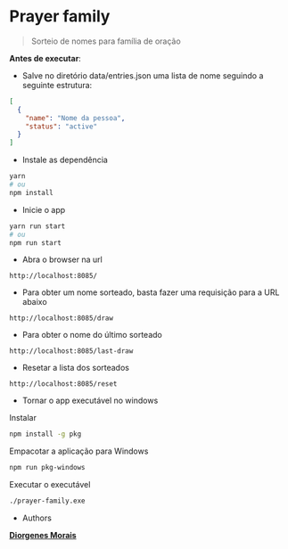 # Prayer family

> Sorteio de nomes para família de oração

**Antes de executar**:

- Salve no diretório data/entries.json uma lista de nome seguindo a seguinte estrutura:

```json
[
  {
    "name": "Nome da pessoa",
    "status": "active"
  }
]
```

- Instale as dependência

```sh
yarn
# ou
npm install
```

- Inicie o app

```sh
yarn run start
# ou
npm run start
```

- Abra o browser na url

```text
http://localhost:8085/
```

- Para obter um nome sorteado, basta fazer uma requisição para a URL abaixo

```text
http://localhost:8085/draw
```

- Para obter o nome do último sorteado

```text
http://localhost:8085/last-draw
```

- Resetar a lista dos sorteados

```text
http://localhost:8085/reset
```

- Tornar o app executável no windows

Instalar

```sh
npm install -g pkg
```

Empacotar a aplicação para Windows

```sh
npm run pkg-windows
```

Executar o executável

```sh
./prayer-family.exe
```

- Authors

[**Diorgenes Morais**](https://github.com/diorgenesmorais)

